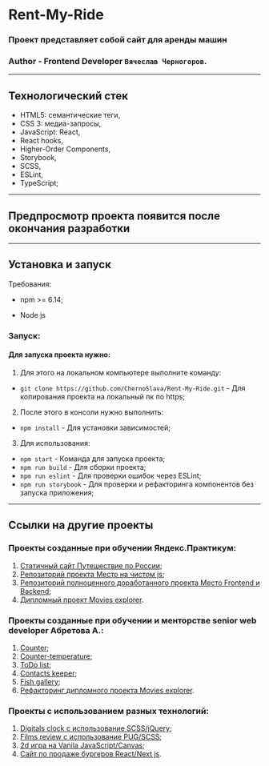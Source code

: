 # Rent-My-Ride
### Проект представляет собой сайт для аренды машин 

### **Author** - Frontend Developer `Вячеслав Черногоров`.
---

## Технологический стек
- HTML5: семантические теги,
- CSS 3: медиа-запросы,
- JavaScript: React,
- React hooks,
- Higher-Order Components,
- Storybook,
- SCSS,
- ESLint,
- TypeScript;

---

## Предпросмотр проекта появится после окончания разработки

---

## Установка и запуск

Требования:

* npm >= 6.14;

* Node js

### Запуск:


#### Для запуска проекта нужно: 
1. Для этого на локальном компьютере выполните команду: 

- `git clone https://github.com/ChernoSlava/Rent-My-Ride.git` - Для копирования проекта на локальный пк по https;

2. После этого в консоли нужно выполнить: 

- `npm install` - Для установки зависимостей;


3. Для использования:

- `npm start` - Команда для запуска проекта;
- `npm run build` - Для сборки проекта;
- `npm run eslint` - Для проверки ошибок через ESLint;
- `npm run storybook` - Для проверки и рефакторинга компонентов без запуска приложения;

---
## Ссылки на другие проекты
### Проекты созданные при обучении Яндекс.Практикум:

1) [Статичный сайт Путешествие по России](https://github.com/ChernoSlava/Russian-travel);
2) [Репозиторий проекта Место на чистом js](https://github.com/ChernoSlava/Mesto);
3) [Репозиторий полноценного доработанного проекта Место Frontend и Backend](https://github.com/ChernoSlava/react-mesto-api-full);
4) [Дипломный проект Movies explorer](https://github.com/ChernoSlava/movies-explorer-frontend).


### Проекты созданные при обучении и менторстве senior web developer Абретова А.:

1) [Counter](https://github.com/ChernoSlava/counter);
2) [Counter-temperature](https://github.com/ChernoSlava/counter-temperature);
3) [ToDo list](https://github.com/ChernoSlava/ToDo);
4) [Contacts keeper](https://github.com/ChernoSlava/contacts-keeper);
4) [Fish gallery](https://github.com/ChernoSlava/fish-gallery);
5) [Рефакторинг дипломного проекта Movies explorer](https://github.com/ChernoSlava/Movies-exlorer-refactor).

### Проекты с использованием разных технологий:

1) [Digitals clock с использование SCSS/jQuery](https://github.com/ChernoSlava/Digital-Clock.git);
2) [Films review с использование PUG/SCSS](https://github.com/ChernoSlava/Film-Review);
3) [2d игра на Vanila JavaScript/Canvas](https://github.com/ChernoSlava/Fluppy);
4) [Сайт по продаже бургеров React/Next js](https://github.com/ChernoSlava/Burgers-Next-JS).
